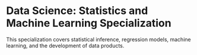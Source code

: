 # Data Science: Statistics and Machine Learning Specialization
This specialization covers statistical inference, regression models, machine learning, and the development of data products.